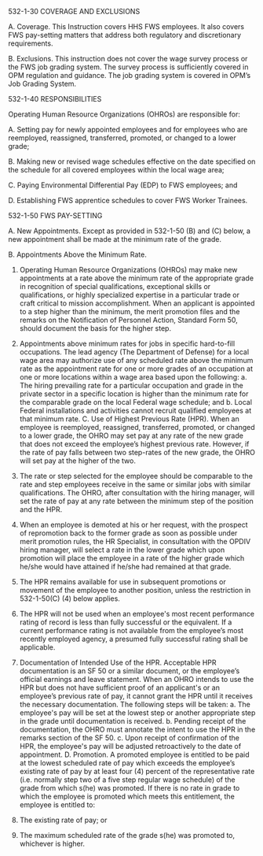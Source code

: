 
532-1-30 	COVERAGE AND EXCLUSIONS

A.	Coverage.  This Instruction covers HHS FWS employees.  It also covers FWS pay-setting matters that address both regulatory and discretionary requirements.

B.	Exclusions.  This instruction does not cover the wage survey process or the FWS job grading system.  The survey process is sufficiently covered in OPM regulation and guidance.  The  job grading system is covered in OPM’s Job Grading System.

532-1-40	RESPONSIBILITIES

Operating Human Resource Organizations (OHROs) are responsible for:

A.		Setting pay for newly appointed employees and for employees who are reemployed, reassigned, transferred, promoted, or changed to a lower grade;  

B.		Making new or revised wage schedules effective on the date specified on the schedule for all covered employees within the local wage area; 

C.		Paying Environmental Differential Pay (EDP) to FWS employees; and

D.		Establishing FWS apprentice schedules to cover FWS Worker Trainees. 

532-1-50	FWS PAY-SETTING

A.	New Appointments.  Except as provided in 532-1-50 (B) and (C) below, a new appointment shall be made at the minimum rate of the grade.

B.	Appointments Above the Minimum Rate.
1.	Operating Human Resource Organizations (OHROs) may make new appointments at a rate above the minimum rate of the appropriate grade in recognition of special qualifications, exceptional skills or qualifications, or highly specialized expertise in a particular trade or craft critical to mission accomplishment.  When an applicant is appointed to a step higher than the minimum, the merit promotion files and the remarks on the Notification of Personnel Action, Standard Form 50, should document the basis for the higher step.
2.	Appointments above minimum rates for jobs in specific hard-to-fill occupations.  The lead  agency (The Department of Defense) for a local wage area may authorize use of any scheduled rate above the minimum rate as the appointment rate for one or more grades of an occupation at one or more locations within a wage area based upon the following: 
a.	The hiring prevailing rate for a particular occupation and grade in the private sector in a specific location is higher than the minimum rate for the comparable grade on the local Federal wage schedule; and 
b.	Local Federal installations and activities cannot recruit qualified employees at that minimum rate.
C.		Use of Highest Previous Rate (HPR). When an employee is reemployed, reassigned, transferred, promoted, or changed to a lower grade, the OHRO may set pay at any rate of the new grade that does not exceed the employee’s highest previous rate.  However, if the rate of pay falls between two step-rates of the new grade, the OHRO will set pay at the higher of the two.

1.	The rate or step selected for the employee should be comparable to the rate and step employees receive in the same or similar jobs with similar qualifications.  The OHRO, after consultation with the hiring manager, will set the rate of pay at any rate between the minimum step of the position and the HPR.
2.	When an employee is demoted at his or her request, with the prospect of repromotion back to the former grade as soon as possible under merit promotion rules, the HR Specialist, in consultation with the OPDIV hiring manager, will select a rate in the lower grade which upon promotion will place the employee in a rate of the higher grade which he/she would have attained if he/she had remained at that grade. 
3.	The HPR remains available for use in subsequent promotions or movement of the employee to another position, unless the restriction in 532-1-50(C) (4) below applies.
4.	The HPR will not be used when an employee's most recent performance rating of record is less than fully successful or the equivalent.  If a current performance rating is not available from the employee’s most recently employed agency, a presumed fully successful rating shall be applicable.  
5.	Documentation of Intended Use of the HPR.  Acceptable HPR documentation is an SF 50 or a similar document, or the employee’s official earnings and leave statement.  When an OHRO intends to use the HPR but does not have sufficient proof of an applicant's or an employee’s previous rate of pay, it cannot grant the HPR until it receives the necessary documentation.  The following steps will be taken:
a.	The employee's pay will be set at the lowest step or another appropriate step in the grade until documentation is received. 
b.	Pending receipt of the documentation, the OHRO must annotate the intent to use the HPR  in the remarks section of  the SF 50. 
c.	Upon receipt of confirmation of the HPR, the employee's pay will be adjusted retroactively to the date of appointment. 
D.	Promotion.  A promoted employee is entitled to be paid at the lowest scheduled rate of pay which exceeds the employee’s existing rate of pay by at least four (4) percent of the representative rate (i.e. normally step two of a five step regular wage schedule) of the grade from which s(he) was promoted. If there is no rate in grade to which the employee is promoted which meets this entitlement, the employee is entitled to: 
1.	The existing rate of pay; or
2.	The maximum scheduled rate of the grade s(he) was promoted to, whichever is higher. 

